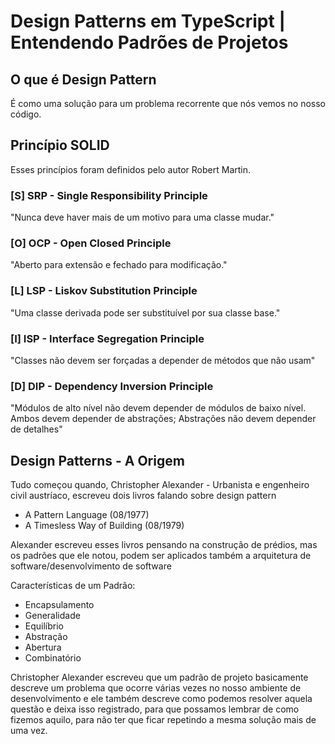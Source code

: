 # Design Patterns em TypeScript | Entendendo Padrões de Projetos

## O que é Design Pattern
É como uma solução para um problema recorrente que nós vemos 
no nosso código.

## Princípio SOLID
Esses princípios foram definidos pelo autor Robert Martin.

### [S] SRP - Single Responsibility Principle 
"Nunca deve haver mais de um motivo para uma classe mudar."

### [O] OCP - Open Closed Principle
"Aberto para extensão e fechado para modificação."

### [L] LSP - Liskov Substitution Principle
"Uma classe derivada pode ser substituível por sua classe base."

### [I] ISP - Interface Segregation Principle
"Classes não devem ser forçadas a depender de métodos que não usam"

### [D] DIP - Dependency Inversion Principle
"Módulos de alto nível não devem depender de módulos de baixo nível. Ambos devem depender de abstrações; Abstrações não devem depender de detalhes"

## Design Patterns - A Origem
Tudo começou quando, Christopher Alexander - Urbanista e engenheiro civil austríaco, escreveu dois livros falando sobre design pattern
- A Pattern Language (08/1977)
- A Timesless Way of Building (08/1979)

Alexander escreveu esses livros pensando na construção de prédios, mas os padrões que ele notou, podem ser aplicados também a arquitetura de software/desenvolvimento de software

Características de um Padrão:
- Encapsulamento
- Generalidade
- Equilíbrio
- Abstração
- Abertura
- Combinatório

Christopher Alexander escreveu que um padrão de projeto basicamente descreve um problema que ocorre várias vezes no nosso ambiente de desenvolvimento e ele também descreve como podemos resolver aquela questão e deixa isso registrado, para que possamos lembrar de como fizemos aquilo, para não ter que ficar repetindo a mesma solução mais de uma vez.